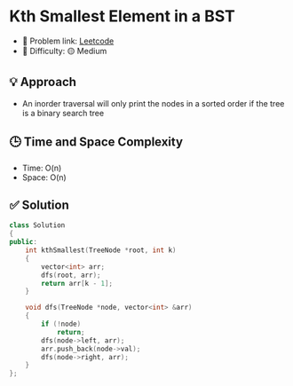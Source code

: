 # Kth Smallest Element in a BST

- 🧩 Problem link: [Leetcode](https://leetcode.com/problems/kth-smallest-element-in-a-bst/description/)
- 🚦 Difficulty: 🟡 Medium

## 💡 Approach

- An inorder traversal will only print the nodes in a sorted order if the tree is a binary search tree

## 🕒 Time and Space Complexity

- Time: O(n)
- Space: O(n)

## ✅ Solution

```cpp
class Solution
{
public:
    int kthSmallest(TreeNode *root, int k)
    {
        vector<int> arr;
        dfs(root, arr);
        return arr[k - 1];
    }

    void dfs(TreeNode *node, vector<int> &arr)
    {
        if (!node)
            return;
        dfs(node->left, arr);
        arr.push_back(node->val);
        dfs(node->right, arr);
    }
};
```
